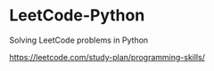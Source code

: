 # LeetCode-Python

Solving LeetCode problems in Python

https://leetcode.com/study-plan/programming-skills/
